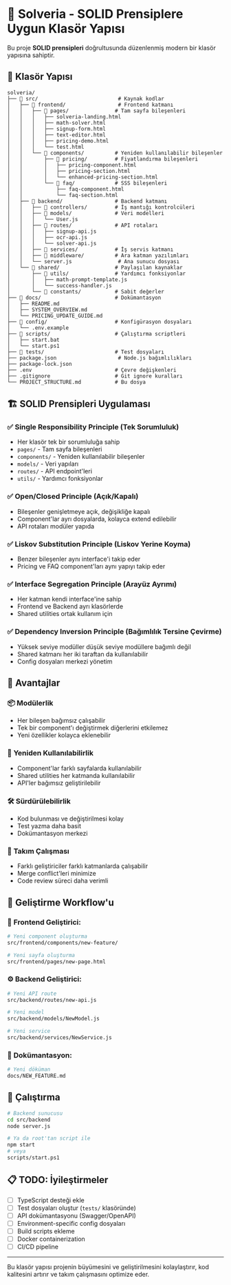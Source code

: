 # 🚀 Solveria - SOLID Prensiplere Uygun Klasör Yapısı

Bu proje **SOLID prensipleri** doğrultusunda düzenlenmiş modern bir klasör yapısına sahiptir.

## 📁 Klasör Yapısı

```
solveria/
├── 📁 src/                          # Kaynak kodlar
│   ├── 📁 frontend/                 # Frontend katmanı
│   │   ├── 📁 pages/               # Tam sayfa bileşenleri
│   │   │   ├── solveria-landing.html
│   │   │   ├── math-solver.html
│   │   │   ├── signup-form.html
│   │   │   ├── text-editor.html
│   │   │   ├── pricing-demo.html
│   │   │   └── test.html
│   │   └── 📁 components/          # Yeniden kullanılabilir bileşenler
│   │       ├── 📁 pricing/         # Fiyatlandırma bileşenleri
│   │       │   ├── pricing-component.html
│   │       │   ├── pricing-section.html
│   │       │   └── enhanced-pricing-section.html
│   │       └── 📁 faq/             # SSS bileşenleri
│   │           ├── faq-component.html
│   │           └── faq-section.html
│   ├── 📁 backend/                 # Backend katmanı
│   │   ├── 📁 controllers/         # İş mantığı kontrolcüleri
│   │   ├── 📁 models/              # Veri modelleri
│   │   │   └── User.js
│   │   ├── 📁 routes/              # API rotaları
│   │   │   ├── signup-api.js
│   │   │   ├── ocr-api.js
│   │   │   └── solver-api.js
│   │   ├── 📁 services/            # İş servis katmanı
│   │   ├── 📁 middleware/          # Ara katman yazılımları
│   │   └── server.js               # Ana sunucu dosyası
│   └── 📁 shared/                  # Paylaşılan kaynaklar
│       ├── 📁 utils/               # Yardımcı fonksiyonlar
│       │   ├── math-prompt-template.js
│       │   └── success-handler.js
│       └── 📁 constants/           # Sabit değerler
├── 📁 docs/                        # Dokümantasyon
│   ├── README.md
│   ├── SYSTEM_OVERVIEW.md
│   └── PRICING_UPDATE_GUIDE.md
├── 📁 config/                      # Konfigürasyon dosyaları
│   └── .env.example
├── 📁 scripts/                     # Çalıştırma scriptleri
│   ├── start.bat
│   └── start.ps1
├── 📁 tests/                       # Test dosyaları
├── package.json                    # Node.js bağımlılıkları
├── package-lock.json
├── .env                           # Çevre değişkenleri
├── .gitignore                     # Git ignore kuralları
└── PROJECT_STRUCTURE.md           # Bu dosya
```

## 🏗️ SOLID Prensipleri Uygulaması

### ✅ **Single Responsibility Principle (Tek Sorumluluk)**
- Her klasör tek bir sorumluluğa sahip
- `pages/` - Tam sayfa bileşenleri
- `components/` - Yeniden kullanılabilir bileşenler
- `models/` - Veri yapıları
- `routes/` - API endpoint'leri
- `utils/` - Yardımcı fonksiyonlar

### ✅ **Open/Closed Principle (Açık/Kapalı)**
- Bileşenler genişletmeye açık, değişikliğe kapalı
- Component'lar ayrı dosyalarda, kolayca extend edilebilir
- API rotaları modüler yapıda

### ✅ **Liskov Substitution Principle (Liskov Yerine Koyma)**
- Benzer bileşenler aynı interface'i takip eder
- Pricing ve FAQ component'ları aynı yapıyı takip eder

### ✅ **Interface Segregation Principle (Arayüz Ayrımı)**
- Her katman kendi interface'ine sahip
- Frontend ve Backend ayrı klasörlerde
- Shared utilities ortak kullanım için

### ✅ **Dependency Inversion Principle (Bağımlılık Tersine Çevirme)**
- Yüksek seviye modüller düşük seviye modüllere bağımlı değil
- Shared katmanı her iki taraftan da kullanılabilir
- Config dosyaları merkezi yönetim

## 🎯 Avantajlar

### 📦 **Modülerlik**
- Her bileşen bağımsız çalışabilir
- Tek bir component'ı değiştirmek diğerlerini etkilemez
- Yeni özellikler kolayca eklenebilir

### 🔄 **Yeniden Kullanılabilirlik**
- Component'lar farklı sayfalarda kullanılabilir
- Shared utilities her katmanda kullanılabilir
- API'ler bağımsız geliştirilebilir

### 🛠️ **Sürdürülebilirlik**
- Kod bulunması ve değiştirilmesi kolay
- Test yazma daha basit
- Dokümantasyon merkezi

### 👥 **Takım Çalışması**
- Farklı geliştiriciler farklı katmanlarda çalışabilir
- Merge conflict'leri minimize
- Code review süreci daha verimli

## 🚀 Geliştirme Workflow'u

### 🎨 **Frontend Geliştirici:**
```bash
# Yeni component oluşturma
src/frontend/components/new-feature/

# Yeni sayfa oluşturma  
src/frontend/pages/new-page.html
```

### ⚙️ **Backend Geliştirici:**
```bash
# Yeni API route
src/backend/routes/new-api.js

# Yeni model
src/backend/models/NewModel.js

# Yeni service
src/backend/services/NewService.js
```

### 📝 **Dokümantasyon:**
```bash
# Yeni döküman
docs/NEW_FEATURE.md
```

## 🔧 Çalıştırma

```bash
# Backend sunucusu
cd src/backend
node server.js

# Ya da root'tan script ile
npm start
# veya
scripts/start.ps1
```

## 📋 TODO: İyileştirmeler

- [ ] TypeScript desteği ekle
- [ ] Test dosyaları oluştur (`tests/` klasöründe)
- [ ] API dokümantasyonu (Swagger/OpenAPI)
- [ ] Environment-specific config dosyaları
- [ ] Build scripts ekleme
- [ ] Docker containerization
- [ ] CI/CD pipeline

---

Bu klasör yapısı projenin büyümesini ve geliştirilmesini kolaylaştırır, kod kalitesini artırır ve takım çalışmasını optimize eder.
